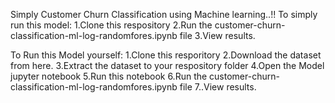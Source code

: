 
Simply Customer Churn Classification using Machine learning..!! To simply run this model: 1.Clone this respository 2.Run the customer-churn-classification-ml-log-randomfores.ipynb file  3.View results.

To Run this Model yourself: 1.Clone this resporitory 2.Download the dataset from here. 3.Extract the dataset to your respository folder 4.Open the Model jupyter notebook 5.Run this notebook 6.Run the customer-churn-classification-ml-log-randomfores.ipynb file 7..View results.
